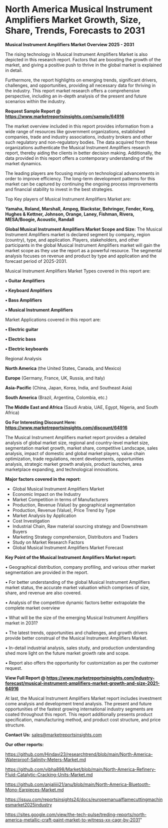 # North America Musical Instrument Amplifiers Market Growth, Size, Share, Trends, Forecasts to 2031

<Strong> Musical Instrument Amplifiers Market Overview 2025 - 2031</strong>

The rising technology in Musical Instrument Amplifiers Market is also depicted in this research report. Factors that are boosting the growth of the market, and giving a positive push to thrive in the global market is explained in detail.

Furthermore, the report highlights on emerging trends, significant drivers, challenges, and opportunities, providing all necessary data for thriving in the industry. This report market research offers a comprehensive perspective, including an in-depth analysis of the present and future scenarios within the industry.

<strong>Request Sample Report @ <a href=https://www.marketreportsinsights.com/sample/64916>https://www.marketreportsinsights.com/sample/64916</a></strong>

The market overview included in this report provides information from a wide range of resources like government organizations, established companies, trade and industry associations, industry brokers and other such regulatory and non-regulatory bodies. The data acquired from these organizations authenticate the Musical Instrument Amplifiers research report, thereby aiding the clients in better decision making. Additionally, the data provided in this report offers a contemporary understanding of the market dynamics.

The leading players are focusing mainly on technological advancements in order to improve efficiency. The long-term development patterns for this market can be captured by continuing the ongoing process improvements and financial stability to invest in the best strategies.

Top Key players of Musical Instrument Amplifiers Market are:

<strong>Yamaha, Roland, Marshall, Ampeg, Blackstar, Behringer, Fender, Korg, Hughes & Kettner, Johnson, Orange, Laney, Fishman, Rivera, MESA/Boogie, Acoustic, Randall</strong>

<strong><b>Global Musical Instrument Amplifiers Market Scope and Size:</b></strong>
The Musical Instrument Amplifiers market is declared segment by company, region (country), type, and application. Players, stakeholders, and other participants in the global Musical Instrument Amplifiers market will gain the market scope as they use the report as a powerful resource. The segmental analysis focuses on revenue and product by type and application and the forecast period of 2025-2031.

Musical Instrument Amplifiers Market Types covered in this report are:

<strong>• Guitar Amplifiers

• Keyboard Amplifiers

• Bass Amplifiers

• Musical Instrument Amplifiers</strong>

Market Applications covered in this report are:

<strong>• Electric guitar

• Electric bass

• Electric keyboards</strong> 

Regional Analysis

<strong>North America</strong> (the United States, Canada, and Mexico)

<strong>Europe</strong> (Germany, France, UK, Russia, and Italy)

<strong>Asia-Pacific</strong> (China, Japan, Korea, India, and Southeast Asia)

<strong>South America</strong> (Brazil, Argentina, Colombia, etc.)

<strong>The Middle East and Africa</strong> (Saudi Arabia, UAE, Egypt, Nigeria, and South Africa)

<strong>Go For Interesting Discount Here: <a href=https://www.marketreportsinsights.com/discount/64916>https://www.marketreportsinsights.com/discount/64916</a></strong>

The Musical Instrument Amplifiers market report provides a detailed analysis of global market size, regional and country-level market size, segmentation market growth, market share, competitive Landscape, sales analysis, impact of domestic and global market players, value chain optimization, trade regulations, recent developments, opportunities analysis, strategic market growth analysis, product launches, area marketplace expanding, and technological innovations.

<strong><b>Major factors covered in the report:</b></strong>
<ul>
  <li>Global Musical Instrument Amplifiers Market </li>
  <li>Economic Impact on the Industry</li>
  <li>Market Competition in terms of Manufacturers</li>
  <li>Production, Revenue (Value) by geographical segmentation</li>
  <li>Production, Revenue (Value), Price Trend by Type</li>
  <li>Market Analysis by Application</li>
  <li>Cost Investigation</li>
  <li>Industrial Chain, Raw material sourcing strategy and Downstream Buyers</li>
  <li>Marketing Strategy comprehension, Distributors and Traders</li>
  <li>Study on Market Research Factors</li>
  <li>Global Musical Instrument Amplifiers Market Forecast</li>
</ul>

<strong><b>Key Point of the Musical Instrument Amplifiers Market report:</b></strong>

• Geographical distribution, company profiling, and various other market segmentation are provided in the report.

• For better understanding of the global Musical Instrument Amplifiers market status, the accurate market valuation which comprises of size, share, and revenue are also covered.

• Analysis of the competitive dynamic factors better extrapolate the complete market overview

• What will be the size of the emerging Musical Instrument Amplifiers market in 2031?

• The latest trends, opportunities and challenges, and growth drivers provide better construal of the Musical Instrument Amplifiers Market.

• In-detail industrial analysis, sales study, and production understanding shed more light on the future market growth rate and scope.

• Report also offers the opportunity for customization as per the customer request.

<strong><b>View Full Report @ <a href=https://www.marketreportsinsights.com/industry-forecast/musical-instrument-amplifiers-market-growth-and-size-2021-64916>https://www.marketreportsinsights.com/industry-forecast/musical-instrument-amplifiers-market-growth-and-size-2021-64916</a></b></strong>


At last, the Musical Instrument Amplifiers Market report includes investment come analysis and development trend analysis. The present and future opportunities of the fastest growing international industry segments are coated throughout this report. This report additionally presents product specification, manufacturing method, and product cost structure, and price structure.

<strong>Contact Us:</strong>
sales@marketreportsinsights.com

<strong>Our other reports:</strong>

<a href=https://github.com/Hindavi23/researchtrend/blob/main/North-America-Waterproof-Salinity-Meters-Market.md>https://github.com/Hindavi23/researchtrend/blob/main/North-America-Waterproof-Salinity-Meters-Market.md</a>

<a href=https://github.com/vibha898/Market/blob/main/North-America-Refinery-Fluid-Catalytic-Cracking-Units-Market.md>https://github.com/vibha898/Market/blob/main/North-America-Refinery-Fluid-Catalytic-Cracking-Units-Market.md</a>

<a href=https://github.com/anjaliiii21/anu/blob/main/North-America-Bluetooth-Mono-Earpieces-Market.md>https://github.com/anjaliiii21/anu/blob/main/North-America-Bluetooth-Mono-Earpieces-Market.md</a>

<a href=https://issuu.com/reportsinsights24/docs/europemanualflamecuttingmachinesmarket2025industry>https://issuu.com/reportsinsights24/docs/europemanualflamecuttingmachinesmarket2025industry</a>

<a href=https://sites.google.com/view/the-tech-pulse/treding-reports/north-america-metallic-craft-paint-market-to-witness-xx-cagr-by-2031>https://sites.google.com/view/the-tech-pulse/treding-reports/north-america-metallic-craft-paint-market-to-witness-xx-cagr-by-2031</a>"
